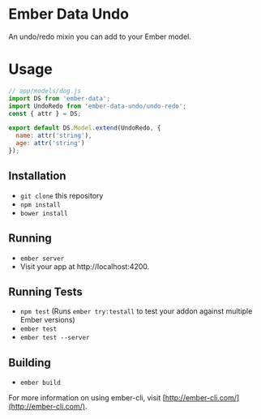 # Ember Data Undo

An undo/redo mixin you can add to your Ember model.

# Usage

```javascript
// app/models/dog.js
import DS from 'ember-data';
import UndoRedo from 'ember-data-undo/undo-redo';
const { attr } = DS;

export default DS.Model.extend(UndoRedo, {
  name: attr('string'),
  age: attr('string')
});
```

## Installation

* `git clone` this repository
* `npm install`
* `bower install`

## Running

* `ember server`
* Visit your app at http://localhost:4200.

## Running Tests

* `npm test` (Runs `ember try:testall` to test your addon against multiple Ember versions)
* `ember test`
* `ember test --server`

## Building

* `ember build`

For more information on using ember-cli, visit [http://ember-cli.com/](http://ember-cli.com/).
